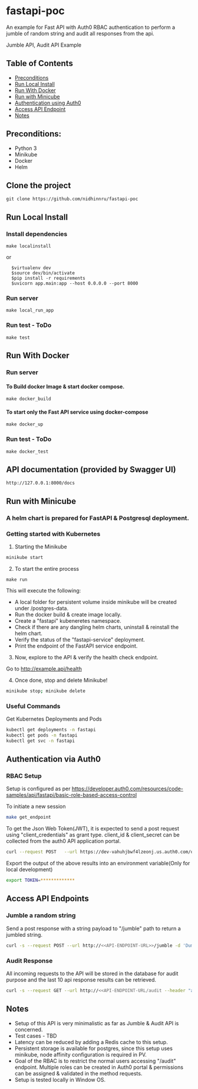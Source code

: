 # fastapi-poc


An example for Fast API with Auth0 RBAC authentication to perform a jumble of random string and audit all responses from the api.

Jumble API, Audit API Example

## Table of Contents

* [Preconditions](#preconditions)
* [Run Local Install](#run-local-install)
* [Run With Docker](#run-with-docker)
* [Run with Minicube](#run-with-minicube)
* [Authentication using Auth0](#authentication-via-auth0)
* [Access API Endpoint](#access-api-endpoint)
* [Notes](#notes)

## Preconditions:

- Python 3
- Minikube
- Docker
- Helm

## Clone the project

```
git clone https://github.com/nidhinnru/fastapi-poc
```

## Run Local Install

### Install dependencies

```
make localinstall
```
or 
```
  $virtualenv dev
  $source dev/bin/activate
  $pip install -r requirements
  $uvicorn app.main:app --host 0.0.0.0 --port 8000
```
### Run server

```
make local_run_app
```

### Run test - ToDo

```
make test
```

## Run With Docker

### Run server

#### To Build docker Image & start docker compose.
```
make docker_build
```
#### To start only the Fast API service using docker-compose
```
make docker_up
```

### Run test - ToDo

```
make docker_test
```

## API documentation (provided by Swagger UI)

```
http://127.0.0.1:8000/docs
```

## Run with Minicube

### A helm chart is prepared for FastAPI & Postgresql deployment. 

### Getting started with Kubernetes

1. Starting the Minikube

```bash
minikube start
```
2. To start the entire process

```
make run
```
This will execute the following: 
* A local folder for persistent volume inside minikube will be created under /postgres-data.
* Run the docker build & create image locally.
* Create a "fastapi" kubeneretes namespace.
* Check if there are any dangling helm charts, uninstall & reinstall the helm chart.
* Verify the status of the "fastapi-service" deployment.
* Print the endpoint of the FastAPI service endpoint. 

3. Now, explore to the API & verify the health check endpoint.

Go to http://example.api/health

4. Once done, stop and delete Minikube!

```bash
minikube stop; minikube delete
```

### Useful Commands

Get Kubernetes Deployments and Pods

```bash
kubectl get deployments -n fastapi
kubectl get pods -n fastapi
kubectl get svc -n fastapi
```
## Authentication via Auth0

### RBAC Setup
Setup is configured as per https://developer.auth0.com/resources/code-samples/api/fastapi/basic-role-based-access-control

To initiate a new session
```bash
make get_endpoint
```

To get the Json Web Token(JWT), it is expected to send a post request using "client_credentials" as grant type. client_id & client_secret can be collected from the auth0 API application portal. 

```bash
curl --request POST   --url https://dev-vahuhjbwf4lzeonj.us.auth0.com/oauth/token   --header 'content-type: application/json'   --data '{"client_id":"*********","client_secret":"*******","audience":"http://127.0.0.0:8002","grant_type":"client_credentials"}'
```

Export the output of the above results into an environment variable(Only for local development)

```bash
export TOKEN=*************
```

## Access API Endpoints

### Jumble a random string

Send a post response with a string payload to "/jumble" path to return a jumbled string.

```bash
curl -s --request POST --url http://<<API-ENDPOINT-URL>>/jumble -d 'Dummy FastAPI' --header "authorization: Bearer $TOKEN"
```

### Audit Response

All incoming requests to the API will be stored in the database for audit purpose and the last 10 api response results can be retrieved. 

```bash
curl -s --request GET --url http://<<API-ENDPOINT-URL/audit --header "authorization: Bearer $TOKEN"
```

## Notes

* Setup of this API is very minimalistic as far as Jumble & Audit API is concerned.
* Test cases - TBD
* Latency can be reduced by adding a Redis cache to this setup.
* Persistent storage is available for postgres, since this setup uses minikube, node affinity configuration is required in PV.
* Goal of the RBAC is to restrict the normal users accessing "/audit" endpoint. Multiple roles can be created in Auth0 portal & permissions can be assigned & validated in the method requests. 
* Setup is tested locally in Window OS.
